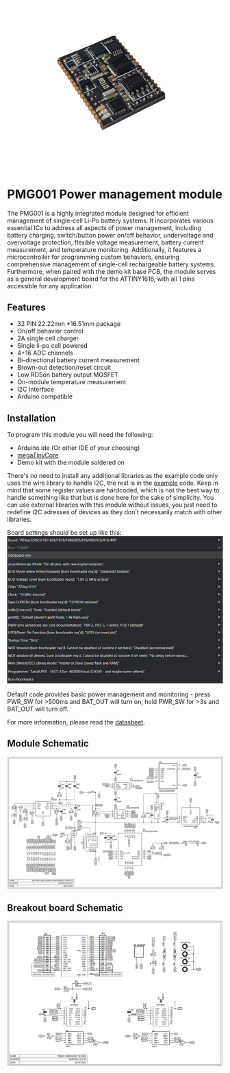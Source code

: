 ![Logo](docs/visual/snap_tb.png)


# PMG001 Power management module

The PMG001 is a highly integrated module designed for efficient management of single-cell
Li-Po battery systems. It incorporates various essential ICs to address all aspects of power
management, including battery charging, switch/button power on/off behavior, undervoltage
and overvoltage protection, flexible voltage measurement, battery current measurement, and
temperature monitoring. Additionally, it features a microcontroller for programming custom
behaviors, ensuring comprehensive management of single-cell rechargeable battery
systems.
Furthermore, when paired with the demo kit base PCB, the module serves as a general
development board for the ATTINY1616, with all
1 pins accessible for any application.



## Features

- 32 PIN 22.22mm *16.51mm package
- On/off behavior control
- 2A single cell charger
- Single li-po cell powered
- 4+16 ADC channels
- Bi-directional battery current measurement
- Brown-out detection/reset circuit
- Low RDSon battery output MOSFET
- On-module temperature measurement
- I2C Interface
- Arduino compatible


## Installation

To program this module you will need the following:

- Arduino ide (Or other IDE of your choosing)
- [megaTinyCore](https://github.com/SpenceKonde/megaTinyCore)
- Demo kit with the module soldered on

There's no need to install any additional libraries as the example code only uses the wire library to handle I2C, the rest is in the [example](pmg001_default/pmg001_default.ino) code. Keep in mind that some register values are hardcoded, which is not the best way to handle something like that but is done here for the sake of simplicity. You can use external libraries with this module without issues, you just need to redefine I2C adresses of devices as they don't necessarily match with other libraries.

Board settings should be set up like this:
![Arduino IDE board settings](docs/visual/arduino_ide_settings.png)

Default code provides basic power management and monitoring - press PWR_SW for >500ms and BAT_OUT will turn on, hold PWR_SW for >3s and BAT_OUT will turn off.

For more information, please read the [datasheet](PMG001_datasheet.pdf).
    
## Module Schematic

![Module schematic](docs/visual/schematic_module_wb.png)


## Breakout board Schematic

![Breakout schematic](docs/visual/schematic_breakout_wb.png)
